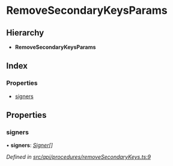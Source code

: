 # RemoveSecondaryKeysParams

## Hierarchy

* **RemoveSecondaryKeysParams**

## Index

### Properties

* [signers](removesecondarykeysparams.md#signers)

## Properties

### signers

• **signers**: [_Signer_](../globals.md#signer)_\[\]_

_Defined in_ [_src/api/procedures/removeSecondaryKeys.ts:9_](https://github.com/PolymathNetwork/polymesh-sdk/blob/a0872cf4/src/api/procedures/removeSecondaryKeys.ts#L9)

